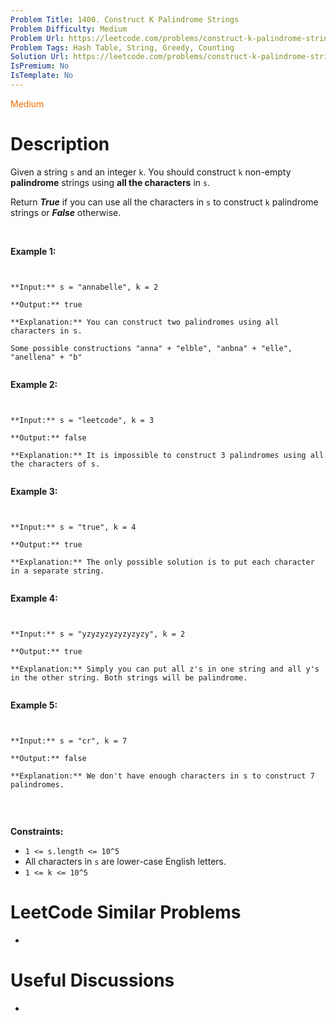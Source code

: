 ```yaml
---
Problem Title: 1400. Construct K Palindrome Strings
Problem Difficulty: Medium
Problem Url: https://leetcode.com/problems/construct-k-palindrome-strings/
Problem Tags: Hash Table, String, Greedy, Counting
Solution Url: https://leetcode.com/problems/construct-k-palindrome-strings/solution/
IsPremium: No
IsTemplate: No
---
```


<span style="color: rgb(239, 108, 0);">Medium</span>

# Description

Given a string `s` and an integer `k`. You should construct `k` non-empty **palindrome** strings using **all the characters** in `s`.


Return ***True*** if you can use all the characters in `s` to construct `k` palindrome strings or ***False*** otherwise.


 


**Example 1:**



```

**Input:** s = "annabelle", k = 2
**Output:** true
**Explanation:** You can construct two palindromes using all characters in s.
Some possible constructions "anna" + "elble", "anbna" + "elle", "anellena" + "b"

```

**Example 2:**



```

**Input:** s = "leetcode", k = 3
**Output:** false
**Explanation:** It is impossible to construct 3 palindromes using all the characters of s.

```

**Example 3:**



```

**Input:** s = "true", k = 4
**Output:** true
**Explanation:** The only possible solution is to put each character in a separate string.

```

**Example 4:**



```

**Input:** s = "yzyzyzyzyzyzyzy", k = 2
**Output:** true
**Explanation:** Simply you can put all z's in one string and all y's in the other string. Both strings will be palindrome.

```

**Example 5:**



```

**Input:** s = "cr", k = 7
**Output:** false
**Explanation:** We don't have enough characters in s to construct 7 palindromes.

```

 


**Constraints:**


* `1 <= s.length <= 10^5`
* All characters in `s` are lower-case English letters.
* `1 <= k <= 10^5`


# LeetCode Similar Problems

- []()

# Useful Discussions

- []()
